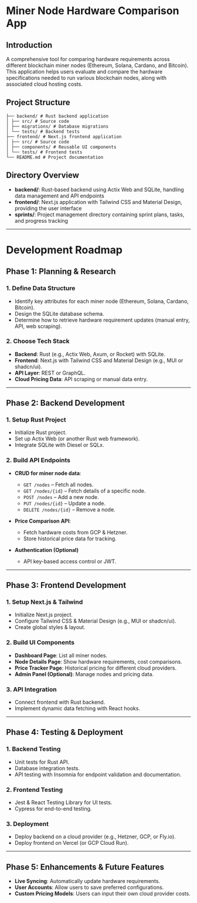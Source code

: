 # Miner Node Hardware Comparison App

## Introduction
A comprehensive tool for comparing hardware requirements across different blockchain miner nodes (Ethereum, Solana, Cardano, and Bitcoin). This application helps users evaluate and compare the hardware specifications needed to run various blockchain nodes, along with associated cloud hosting costs.

## Project Structure

```
├── backend/ # Rust backend application
│ ├── src/ # Source code
│ ├── migrations/ # Database migrations
│ └── tests/ # Backend tests
├── frontend/ # Next.js frontend application
│ ├── src/ # Source code
│ ├── components/ # Reusable UI components
│ └── tests/ # Frontend tests
└── README.md # Project documentation
```

## Directory Overview
- **backend/**: Rust-based backend using Actix Web and SQLite, handling data management and API endpoints
- **frontend/**: Next.js application with Tailwind CSS and Material Design, providing the user interface
- **sprints/**: Project management directory containing sprint plans, tasks, and progress tracking

---

# Development Roadmap

## **Phase 1: Planning & Research**
### **1. Define Data Structure**
- Identify key attributes for each miner node (Ethereum, Solana, Cardano, Bitcoin).
- Design the SQLite database schema.
- Determine how to retrieve hardware requirement updates (manual entry, API, web scraping).

### **2. Choose Tech Stack**
- **Backend**: Rust (e.g., Actix Web, Axum, or Rocket) with SQLite.
- **Frontend**: Next.js with Tailwind CSS and Material Design (e.g., MUI or shadcn/ui).
- **API Layer**: REST or GraphQL.
- **Cloud Pricing Data**: API scraping or manual data entry.

---

## **Phase 2: Backend Development**
### **1. Setup Rust Project**
- Initialize Rust project.
- Set up Actix Web (or another Rust web framework).
- Integrate SQLite with Diesel or SQLx.

### **2. Build API Endpoints**
- **CRUD for miner node data**:
  - `GET /nodes` – Fetch all nodes.
  - `GET /nodes/{id}` – Fetch details of a specific node.
  - `POST /nodes` – Add a new node.
  - `PUT /nodes/{id}` – Update a node.
  - `DELETE /nodes/{id}` – Remove a node.

- **Price Comparison API**:
  - Fetch hardware costs from GCP & Hetzner.
  - Store historical price data for tracking.

- **Authentication (Optional)**
  - API key-based access control or JWT.

---

## **Phase 3: Frontend Development**
### **1. Setup Next.js & Tailwind**
- Initialize Next.js project.
- Configure Tailwind CSS & Material Design (e.g., MUI or shadcn/ui).
- Create global styles & layout.

### **2. Build UI Components**
- **Dashboard Page**: List all miner nodes.
- **Node Details Page**: Show hardware requirements, cost comparisons.
- **Price Tracker Page**: Historical pricing for different cloud providers.
- **Admin Panel (Optional)**: Manage nodes and pricing data.

### **3. API Integration**
- Connect frontend with Rust backend.
- Implement dynamic data fetching with React hooks.

---

## **Phase 4: Testing & Deployment**
### **1. Backend Testing**
- Unit tests for Rust API.
- Database integration tests.
- API testing with Insomnia for endpoint validation and documentation.

### **2. Frontend Testing**
- Jest & React Testing Library for UI tests.
- Cypress for end-to-end testing.

### **3. Deployment**
- Deploy backend on a cloud provider (e.g., Hetzner, GCP, or Fly.io).
- Deploy frontend on Vercel (or GCP Cloud Run).

---

## **Phase 5: Enhancements & Future Features**
- **Live Syncing**: Automatically update hardware requirements.
- **User Accounts**: Allow users to save preferred configurations.
- **Custom Pricing Models**: Users can input their own cloud provider costs.

